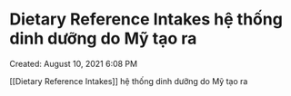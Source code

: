 # Dietary Reference Intakes hệ thống dinh dưỡng do Mỹ tạo ra

Created: August 10, 2021 6:08 PM

[[Dietary Reference Intakes]] hệ thống dinh dưỡng do Mỹ tạo ra
